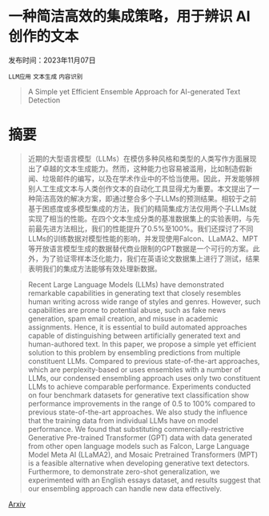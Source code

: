# 一种简洁高效的集成策略，用于辨识 AI 创作的文本

发布时间：2023年11月07日

`LLM应用` `文本生成` `内容识别`

> A Simple yet Efficient Ensemble Approach for AI-generated Text Detection

# 摘要

> 近期的大型语言模型（LLMs）在模仿多种风格和类型的人类写作方面展现出了卓越的文本生成能力。然而，这种能力也容易被滥用，比如制造假新闻、垃圾邮件的编写，以及在学术作业中的不恰当使用。因此，开发能够辨别人工生成文本与人类创作文本的自动化工具显得尤为重要。本文提出了一种简洁高效的解决方案，即通过整合多个子LLMs的预测结果。相较于之前基于困惑度或多模型集成的方法，我们的精简集成方法仅用两个子LLMs就实现了相当的性能。在四个文本生成分类的基准数据集上的实验表明，与先前最先进方法相比，我们的性能提升了0.5%至100%。我们还探讨了不同LLMs的训练数据对模型性能的影响，并发现使用Falcon、LLaMA2、MPT等开放语言模型生成的数据替代商业限制的GPT数据是一个可行的方案。此外，为了验证零样本泛化能力，我们在英语论文数据集上进行了测试，结果表明我们的集成方法能够有效处理新数据。

> Recent Large Language Models (LLMs) have demonstrated remarkable capabilities in generating text that closely resembles human writing across wide range of styles and genres. However, such capabilities are prone to potential abuse, such as fake news generation, spam email creation, and misuse in academic assignments. Hence, it is essential to build automated approaches capable of distinguishing between artificially generated text and human-authored text. In this paper, we propose a simple yet efficient solution to this problem by ensembling predictions from multiple constituent LLMs. Compared to previous state-of-the-art approaches, which are perplexity-based or uses ensembles with a number of LLMs, our condensed ensembling approach uses only two constituent LLMs to achieve comparable performance. Experiments conducted on four benchmark datasets for generative text classification show performance improvements in the range of 0.5 to 100\% compared to previous state-of-the-art approaches. We also study the influence that the training data from individual LLMs have on model performance. We found that substituting commercially-restrictive Generative Pre-trained Transformer (GPT) data with data generated from other open language models such as Falcon, Large Language Model Meta AI (LLaMA2), and Mosaic Pretrained Transformers (MPT) is a feasible alternative when developing generative text detectors. Furthermore, to demonstrate zero-shot generalization, we experimented with an English essays dataset, and results suggest that our ensembling approach can handle new data effectively.

[Arxiv](https://arxiv.org/abs/2311.03084)
